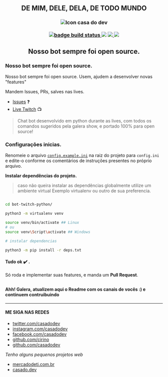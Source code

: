 <h2 align="center"> DE MIM, DELE, DELA, DE TODO MUNDO</h2>

<h3 align="center">
    <img src="https://static-cdn.jtvnw.net/jtv_user_pictures/0940a2f0-2f2c-49d3-a87a-a3f4b3021b03-profile_image-300x300.png" alt="Icon casa do dev">
    <br/><br/>
    <div>
        <a href="(https://github.com/casadodev/bot-twitch-python/actions?query=branch:master+workflow:Build">
            <img src="https://github.com/casadodev/bot-twitch-python/workflows/Build/badge.svg?branch=master" alt="badge build status">
        </a>
        <img src="https://img.shields.io/github/contributors/casadodev/bot-twitch-python">
        <a href="https://github.com/casadodev/bot-twitch-python/issues">
            <img src="https://img.shields.io/github/issues/casadodev/bot-twitch-python">
        </a>
        <a href="https://www.twitch.tv/casadodev">
            <img src="https://img.shields.io/twitch/status/casadodev">
        </a>
    </div>
    <h2 align="center">Nosso bot sempre foi open source.</h2>
</h3>

<!-- [![Build Status](https://github.com/casadodev/bot-twitch-python/workflows/Build/badge.svg?branch=master)](https://github.com/casadodev/bot-twitch-python/actions?query=branch:master+workflow:Build) -->

### Nosso bot sempre foi open source.

<span>
Nosso bot sempre foi open source.
Usem, ajudem a desenvolver novas "features"
</span>

Mandem Issues, PRs, salves nas lives.

- [Issues](https://github.com/casadodev/bot-twitch-python/issues) :question:
- [Live Twitch](https://www.twitch.tv/casadodev) :tv:
<!-- https://www.twitch.tv/casadodev -->

> Chat bot desenvolvido em python durante as lives, com todos os comandos sugeridos pela galera show, e portado 100% para open source!

### Configurações inicias.

Renomeie o arquivo [`config.example.ini`](https://github.com/casadodev/bot-twitch-python/blob/master/config.example.ini) na raiz do projeto para `config.ini` e edite-o conforme os comentários de instruções presentes no próprio arquivo.

**Instalar dependências do projeto.**

> caso não queira instalar as dependências globalmente utilize um ambiente virtual Exemplo virtualenv ou outro de sua preferencia.


```sh

cd bot-twitch-python/

python3 -m virtualenv venv

source venv/bin/activate ## Linux
# ou
source venv\Script\activate ## Windows

# instalar dependencias

python3 -m pip install -r deps.txt

```
#### Tudo ok :heavy_check_mark:  .
Só roda e implementar suas features, e manda um **Pull Request**.
##

#### Ahh! Galera, atualizem aqui o Readme com os canais de vocês :) e continuem contruibuindo

----



#### ME SIGA NAS REDES
* [twitter.com/casadodev](https://twitter.com/casadodev)
* [instagram.com/casadodev](https://instagram.com/casadodev)
* [facebook.com/casadodev](https://facebook.com/casadodev)
* [github.com/cirino](https://github.com/cirino)
* [github.com/casadodev](https://github.com/casadodev)

*Tenho alguns pequenos projetos web*
* [mercadodeti.com.br](https://mercadodeti.com.br)
* [casado.dev](https://casado.dev)